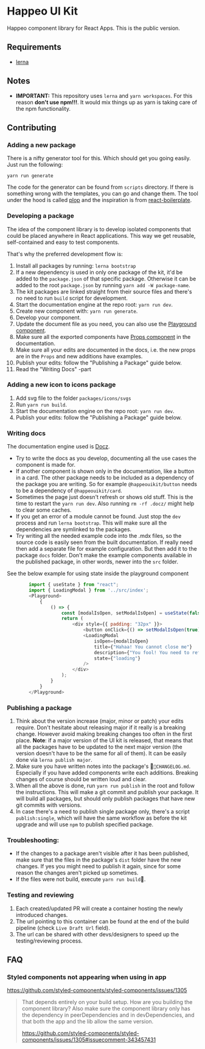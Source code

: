# Happeo UI Kit

Happeo component library for React Apps. This is the public version.

## Requirements

- [lerna](https://github.com/lerna/lerna)

## Notes

- **IMPORTANT:** This repository uses `lerna` and `yarn workspaces`. 
For this reason **don't use npm!!!**. It would mix things up as yarn is taking care of the npm functionality.


## Contributing

### Adding a new package

There is a nifty generator tool for this. Which should get you going easily. Just run the following:

    yarn run generate

The code for the generator can be found from `scripts` directory. If there is something wrong with the templates,
you can go and change them. The tool under the hood is called [plop](https://www.npmjs.com/package/plop) and the 
inspiration is from [react-boilerplate](https://github.com/react-boilerplate/react-boilerplate).

### Developing a package

The idea of the component library is to develop isolated components that could be placed anywhere in React applications. 
This way we get reusable, self-contained and easy to test components.

That's why the preferred development flow is:

1. Install all packages by running: `lerna bootstrap`
1. If a new dependency is used in only one package of the kit, it'd be added to the `package.json` of that specific package.
Otherwise it can be added to the root `package.json` by running `yarn add -W package-name`.
1. The kit packages are linked straight from their source files and there's no need to run `build` script for development.  
1. Start the documentation engine at the repo root: `yarn run dev`.
1. Create new component with: `yarn run generate`.
1. Develop your component.
1. Update the document file as you need, you can also use the [Playground component](https://www.docz.site/docs/built-in-components#playground-component).
1. Make sure all the exported components have [Props component](https://www.docz.site/docs/built-in-components#component-props) in the documentation.
1. Make sure all your edits are documented in the docs, i.e. the new props are in the `Props` and new additions have examples.
1. Publish your edits: follow the "Publishing a Package" guide below.
1. Read the "Writing Docs" -part 

### Adding a new icon to icons package

1. Add svg file to the folder `packages/icons/svgs`
2. Run `yarn run build`.
3. Start the documentation engine on the repo root: `yarn run dev`.
4. Publish your edits: follow the "Publishing a Package" guide below.

### Writing docs

The documentation engine used is [Docz](https://www.docz.site/).

- Try to write the docs as you develop, documenting all the use cases the component is made for.
- If another component is shown only in the documentation, like a button in a card. The other package needs to be included as a dependency of the package you are writing. So for example `@happeouikit/button` needs to be a dependency of `@happeouikit/card`.
- Sometimes the page just doesn't refresh or shows old stuff. This is the time to restart the `yarn run dev`. Also running `rm -rf .docz/` might help to clear some caches.
- If you get an error of a module cannot be found. Just stop the `dev` process and run `lerna bootstrap`. This will make sure all the dependencies are symlinked to the packages.
- Try writing all the needed example code into the .mdx files, so the source code is easily seen from the built documentation. If really need then add a separate file for example configuration. But then add it to the package `docs` folder. Don't make the example components available in the published package, in other words, newer into the `src` folder.

See the below example for using state inside the playground component

```js
        import { useState } from "react";
        import { LoadingModal } from '../src/index';
        <Playground>
            {
                () => {
                    const [modalIsOpen, setModalIsOpen] = useState(false);
                    return (
                        <div style={{ padding: "32px" }}>
                            <button onClick={() => setModalIsOpen(true)}>Open modal</button>
                            <LoadingModal
                                isOpen={modalIsOpen}
                                title={"Hahaa! You cannot close me"}
                                description={"You fool! You need to refresh this page now. Hahaha!"}
                                state={"loading"}
                            />
                        </div>
                    );
                }
            }
        </Playground>
```


### Publishing a package

1. Think about the version increase (major, minor or patch) your edits require. Don't hesitate about releasing major if it really is a breaking change. However avoid making breaking changes too often in the first place. 
**Note**: if a major version of the UI kit is released, that means that all the packages have to be updated to the next major version (the version doesn't have to be the same for all of them). It can be easily done via `lerna publish major`. 
1. Make sure you have written notes into the package's `CHANGELOG.md`. Especially if you have added components write each additions. Breaking changes of course should be written loud and clear.
1. When all the above is done, run `yarn run publish` in the root and follow the instructions. This will make a git commit and publish your package. It will build all packages, but should only publish packages that have new git commits with versions.
1. In case there's a need to publish single package only, there's a script `publish:single`, which will have the same workflow as before the kit upgrade and will use `npm` to publish specified package.

### Troubleshooting:

- If the changes to a package aren't visible after it has been published, make sure that the files in the package's `dist` folder have the new changes. If yes you might need to publish it again, since for some reason the changes aren't picked up sometimes.
- If the files were not build, execute `yarn run build`.

### Testing and reviewing

1. Each created/updated PR will create a container hosting the newly introduced changes.
2. The url pointing to this container can be found at the end of the build pipeline (check `Live Draft Url` field).
3. The url can be shared with other devs/designers to speed up the testing/reviewing process.

## FAQ

### Styled components not appearing when using in app

https://github.com/styled-components/styled-components/issues/1305

> That depends entirely on your build setup. How are you building the component library?
> Also make sure the component library only has the dependency in peerDependencies and in devDependencies,
> and that both the app and the lib allow the same version.
>
> https://github.com/styled-components/styled-components/issues/1305#issuecomment-343457431
